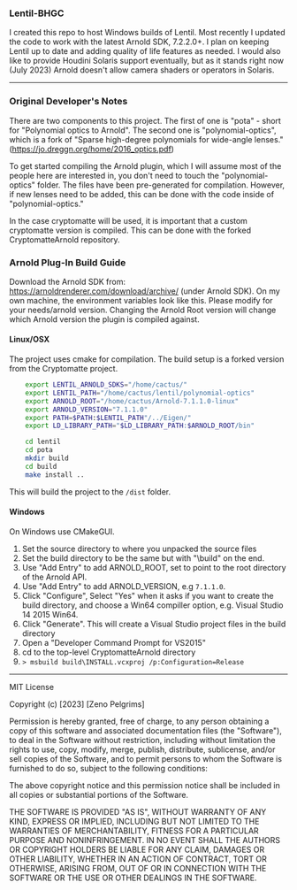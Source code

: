 ### Lentil-BHGC

I created this repo to host Windows builds of Lentil. Most recently I updated the code to work with the latest Arnold SDK, 7.2.2.0+. I plan on keeping Lentil up to date and adding quality of life features as needed. I would also like to provide Houdini Solaris support eventually, but as it stands right now (July 2023) Arnold doesn't allow camera shaders or operators in Solaris.

-----

### Original Developer's Notes

There are two components to this project. The first of one is "pota" - short for "Polynomial optics to Arnold". The second one is "polynomial-optics", which is a fork of "Sparse high-degree polynomials for wide-angle lenses." (https://jo.dreggn.org/home/2016_optics.pdf)

To get started compiling the Arnold plugin, which I will assume most of the people here are interested in, you don't need to touch the "polynomial-optics" folder. The files have been pre-generated for compilation. However, if new lenses need to be added, this can be done with the code inside of "polynomial-optics."

In the case cryptomatte will be used, it is important that a custom cryptomatte version is compiled. This can be done with the forked CryptomatteArnold repository.
  
### Arnold Plug-In Build Guide

Download the Arnold SDK from: https://arnoldrenderer.com/download/archive/ (under Arnold SDK). On my own machine, the environment variables look like this. Please modify for your needs/arnold version. Changing the Arnold Root version will change which Arnold version the plugin is compiled against.

#### Linux/OSX

The project uses cmake for compilation. The build setup is a forked version from the Cryptomatte project.

```bash
    export LENTIL_ARNOLD_SDKS="/home/cactus/"
    export LENTIL_PATH="/home/cactus/lentil/polynomial-optics"
    export ARNOLD_ROOT="/home/cactus/Arnold-7.1.1.0-linux"
    export ARNOLD_VERSION="7.1.1.0"
    export PATH=$PATH:$LENTIL_PATH"/../Eigen/"
    export LD_LIBRARY_PATH="$LD_LIBRARY_PATH:$ARNOLD_ROOT/bin"
```


```bash
    cd lentil
    cd pota
    mkdir build
    cd build
    make install ..
```

This will build the project to the `/dist` folder.

#### Windows

On Windows use CMakeGUI.

1. Set the source directory to where you unpacked the source files
2. Set the build directory to be the same but with "\build" on the end.
3. Use "Add Entry" to add ARNOLD_ROOT, set to point to the root directory of the Arnold API.
4. Use "Add Entry" to add ARNOLD_VERSION, e.g `7.1.1.0`.
5. Click "Configure", Select "Yes" when it asks if you want to create the build directory, and choose a Win64 compiller option, e.g. Visual Studio 14 2015 Win64.
6. Click "Generate". This will create a Visual Studio project files in the build directory
7. Open a "Developer Command Prompt for VS2015"
8. cd to the top-level CryptomatteArnold directory
9. `> msbuild build\INSTALL.vcxproj /p:Configuration=Release`

-------

MIT License

Copyright (c) [2023] [Zeno Pelgrims]

Permission is hereby granted, free of charge, to any person obtaining a copy
of this software and associated documentation files (the "Software"), to deal
in the Software without restriction, including without limitation the rights
to use, copy, modify, merge, publish, distribute, sublicense, and/or sell
copies of the Software, and to permit persons to whom the Software is
furnished to do so, subject to the following conditions:

The above copyright notice and this permission notice shall be included in all
copies or substantial portions of the Software.

THE SOFTWARE IS PROVIDED "AS IS", WITHOUT WARRANTY OF ANY KIND, EXPRESS OR
IMPLIED, INCLUDING BUT NOT LIMITED TO THE WARRANTIES OF MERCHANTABILITY,
FITNESS FOR A PARTICULAR PURPOSE AND NONINFRINGEMENT. IN NO EVENT SHALL THE
AUTHORS OR COPYRIGHT HOLDERS BE LIABLE FOR ANY CLAIM, DAMAGES OR OTHER
LIABILITY, WHETHER IN AN ACTION OF CONTRACT, TORT OR OTHERWISE, ARISING FROM,
OUT OF OR IN CONNECTION WITH THE SOFTWARE OR THE USE OR OTHER DEALINGS IN THE
SOFTWARE.
